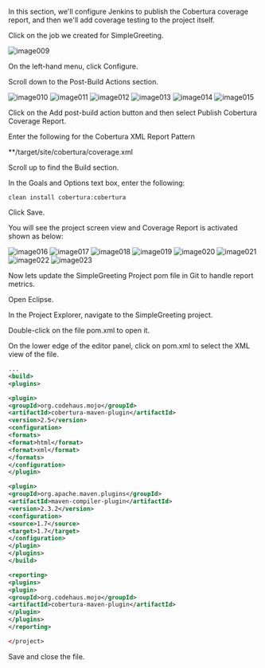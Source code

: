 In this section, we'll configure Jenkins to publish the Cobertura coverage report, and then we'll add coverage testing to the project itself.

Click on the job we created for SimpleGreeting.

![image009](https://user-images.githubusercontent.com/558905/37434290-86655aca-27b5-11e8-94d1-6a4459647b9f.jpg)

On the left-hand menu, click Configure.

Scroll down to the Post-Build Actions section.

![image010](https://user-images.githubusercontent.com/558905/37434291-86768e3a-27b5-11e8-97b5-fd4a505afbec.png)
![image011](https://user-images.githubusercontent.com/558905/37434292-868765a2-27b5-11e8-87fc-5ac2c37531f2.jpg)
![image012](https://user-images.githubusercontent.com/558905/37434293-869a4834-27b5-11e8-80c1-94b6d95896cd.png)
![image013](https://user-images.githubusercontent.com/558905/37434294-86b06b6e-27b5-11e8-86d7-a073a881e8a1.jpg)
![image014](https://user-images.githubusercontent.com/558905/37434295-86c0e2c8-27b5-11e8-946f-b2472b79f8ce.jpg)
![image015](https://user-images.githubusercontent.com/558905/37434296-86cab5aa-27b5-11e8-9361-77b5564b46af.jpg)


Click on the Add post-build action button and then select Publish Cobertura Coverage Report.

Enter the following for the Cobertura XML Report Pattern

**/target/site/cobertura/coverage.xml

Scroll up to find the Build section.

In the Goals and Options text box, enter the following:

`clean install cobertura:cobertura`

Click Save.

You will see the project screen view and Coverage Report is activated shown as below:

![image016](https://user-images.githubusercontent.com/558905/37434297-86dbeb4a-27b5-11e8-9f25-d420080f6aa3.png)
![image017](https://user-images.githubusercontent.com/558905/37434298-86eb46c6-27b5-11e8-9a6a-6e75e013905a.jpg)
![image018](https://user-images.githubusercontent.com/558905/37434299-87070712-27b5-11e8-8366-27bbde780bfe.jpg)
![image019](https://user-images.githubusercontent.com/558905/37434300-8714aeee-27b5-11e8-9e36-bfb9389b932c.png)
![image020](https://user-images.githubusercontent.com/558905/37434301-874e62a6-27b5-11e8-8be5-b90f0652411b.jpg)
![image021](https://user-images.githubusercontent.com/558905/37434302-8763c236-27b5-11e8-8ce4-435efabbd94a.png)
![image022](https://user-images.githubusercontent.com/558905/37434303-877a83a4-27b5-11e8-8655-7cfd3422eb94.png)
![image023](https://user-images.githubusercontent.com/558905/37434304-87925236-27b5-11e8-9ef6-36d4f363a755.jpg) 

Now lets update the SimpleGreeting Project pom file in Git to handle report metrics.

Open Eclipse.

In the Project Explorer, navigate to the SimpleGreeting project.

Double-click on the file pom.xml to open it.

On the lower edge of the editor panel, click on pom.xml to select the XML view of the file.

```xml
...
<build>
<plugins>

<plugin>
<groupId>org.codehaus.mojo</groupId>
<artifactId>cobertura-maven-plugin</artifactId>
<version>2.5</version>
<configuration>
<formats>
<format>html</format>
<format>xml</format>
</formats>
</configuration>
</plugin>

<plugin>
<groupId>org.apache.maven.plugins</groupId>
<artifactId>maven-compiler-plugin</artifactId>
<version>2.3.2</version>
<configuration>
<source>1.7</source>
<target>1.7</target>
</configuration>
</plugin>
</plugins>
</build>

<reporting>
<plugins>
<plugin>
<groupId>org.codehaus.mojo</groupId>
<artifactId>cobertura-maven-plugin</artifactId>
</plugin>
</plugins>
</reporting>

</project>
```

Save and close the file.